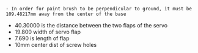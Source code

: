 	- In order for paint brush to be perpendicular to ground, it must be 109.48217mm away from the center of the base

- 40.30000 is the distance between the two flaps of the servo
- 19.800 width of servo flap
- 7.690 is length of flap
- 10mm center dist of screw holes
